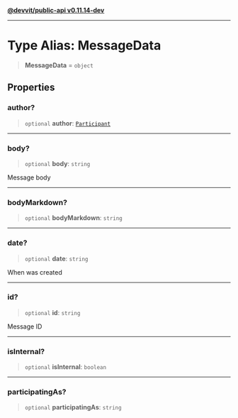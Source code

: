 [**@devvit/public-api v0.11.14-dev**](../../README.md)

---

# Type Alias: MessageData

> **MessageData** = `object`

## Properties

<a id="author"></a>

### author?

> `optional` **author**: [`Participant`](Participant.md)

---

<a id="body"></a>

### body?

> `optional` **body**: `string`

Message body

---

<a id="bodymarkdown"></a>

### bodyMarkdown?

> `optional` **bodyMarkdown**: `string`

---

<a id="date"></a>

### date?

> `optional` **date**: `string`

When was created

---

<a id="id"></a>

### id?

> `optional` **id**: `string`

Message ID

---

<a id="isinternal"></a>

### isInternal?

> `optional` **isInternal**: `boolean`

---

<a id="participatingas"></a>

### participatingAs?

> `optional` **participatingAs**: `string`
